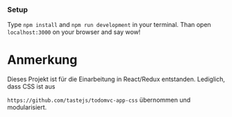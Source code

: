 ### Setup

Type `npm install` and `npm run development` in your terminal. Than open `localhost:3000` on your browser and say wow!

# Anmerkung

Dieses Projekt ist für die Einarbeitung in React/Redux entstanden.  Lediglich, dass CSS ist aus

`https://github.com/tastejs/todomvc-app-css` übernommen und modularisiert.
